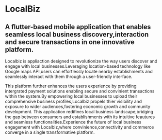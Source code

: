 # LocalBiz
## A flutter-based mobile application that enables seamless local business discovery,interaction and secure transactions in one innovative platform.

Localbiz is appliaction designed to revolutionize the way users discover and engage with local businesses.Leveraging location-based technology like Google maps API,users can effortlessly locate nearby establishments and seamlessly interact with them through a user-friendly interface.

This platform further enhances the users experience by providing intergrated payment solutions enabling secure and convinient transactions within the system.By empowering local businesses to upload their comprehensive business profiles,Localbiz propels thier visibility and exposure to wider audiences,fostering economic growth and community development.
This application redifines local business landscape,bridging the gap between consumers and establishments with its intuitive feautures and seamless functionalities.Experience the future of local business engagement with Localbiz,where convinience,connectivity and commerce converge in a single transformative platform.